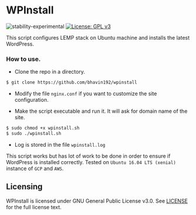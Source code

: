 # WPInstall

![stability-experimental](https://img.shields.io/badge/stability-experimental-orange.svg) [![License: GPL v3](https://img.shields.io/badge/License-GPL%20v3-blue.svg)](https://www.gnu.org/licenses/gpl-3.0)


This script configures LEMP stack on Ubuntu machine and installs the latest WordPress.

### How to use.

- Clone the repo in a directory.
```sh
$ git clone https://github.com/bhavin192/wpinstall
```

- Modify the file `nginx.conf` if you want to customize the site configuration.

- Make the script executable and run it. It will ask for domain name of the site.

```sh
$ sudo chmod +x wpinstall.sh
$ sudo ./wpinstall.sh
```

- Log is stored in the file `wpinstall.log`

This script works but has lot of work to be done in order to ensure if WordPress is installed correctly. 
Tested on `Ubuntu 16.04 LTS (xenial)` instance of `GCP` and `AWS`. 

## Licensing

WPInstall is licensed under GNU General Public License v3.0. See [LICENSE](https://github.com/bhavin192/wpinstall/blob/master/LICENSE) for the full license text.
